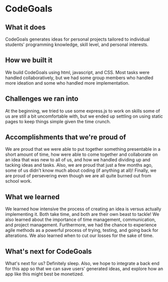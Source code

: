 # CodeGoals

## What it does
CodeGoals generates ideas for personal projects tailored to individual students' programming knowledge, skill level, and personal interests.

## How we built it
We build CodeGoals using html, javascript, and CSS. Most tasks were handled collaboratively, but we had some group members who handled more ideation and some who handled more implementation.

## Challenges we ran into
At the beginning, we tried to use some express.js to work on skills some of us are still a bit uncomfortable with, but we ended up settling on using static pages to keep things simple given the time crunch.

## Accomplishments that we're proud of
We are proud that we were able to put together something presentable in a short amount of time, how were able to come together and collaborate on an idea that was new to all of us, and how we handled dividing up and tacking ideas and tasks. Also, we are proud that just a few months ago, some of us didn't know much about coding (if anything at all)! Finally, we are proud of persevering even though we are all quite burned out from school work.

## What we learned
We learned how intensive the process of creating an idea is versus actually implementing it. Both take time, and both are their own beast to tackle! We also learned about the importance of time management, communication, and project management. Furthermore, we had the chance to experience agile methods as a powerful process of trying, testing, and going back for alterations. We also learned when to cut our losses for the sake of time.

## What's next for CodeGoals
What's next for us? Definitely sleep. Also, we hope to integrate a back end for this app so that we can save users' generated ideas, and explore how an app like this might best be monetized.
